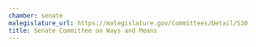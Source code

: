 ```yaml
---
chamber: senate
malegislature_url: https://malegislature.gov/Committees/Detail/S30
title: Senate Committee on Ways and Means
---
```

